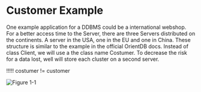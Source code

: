 # Customer Example
One example application for a DDBMS could be a international webshop. For a better access time to the Server, there are three Servers distributed on the continents. A server in the USA, one in the EU and one in China.
These structure is similar to the example in the official OrientDB docs. Instead of class Client, we will use a the class name Costumer.
To decrease the risk for a data lost, well will store each cluster on a second server.


!!!!! costumer != customer 

![Figure 1-1](https://github.com/pilleatus/orientdb-tutorial-distributed-database/blob/master/images/schema.png?raw=true)

 
